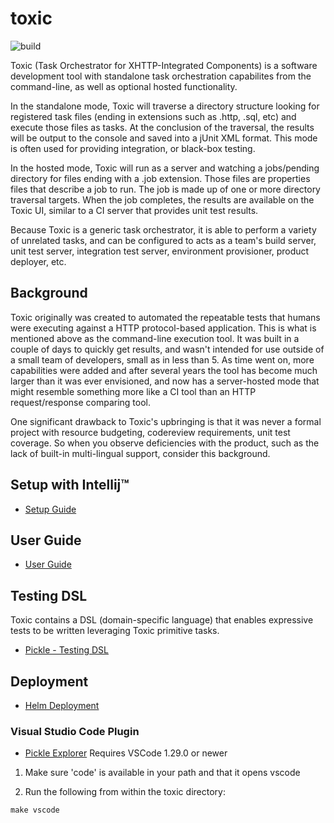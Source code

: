 # toxic

![build](https://github.com/stackct/toxic/actions/workflows/main.yml/badge.svg)

Toxic (Task Orchestrator for XHTTP-Integrated Components) is a software development tool with standalone task orchestration capabilites from the command-line, as well as optional hosted functionality.

In the standalone mode, Toxic will traverse a directory structure looking for registered task files (ending in extensions such as .http, .sql, etc) and execute those files as tasks. At the conclusion of the traversal, the results will be output to the console and saved into a jUnit XML format. This mode is often used for providing integration, or black-box testing.

In the hosted mode, Toxic will run as a server and watching a jobs/pending directory for files ending with a .job extension. Those files are properties files that describe a job to run. The job is made up of one or more directory traversal targets. When the job completes, the results are available on the Toxic UI, similar to a CI server that provides unit test results.

Because Toxic is a generic task orchestrator, it is able to perform a variety of unrelated tasks, and can be configured to acts as a team's build server, unit test server, integration test server, environment provisioner, product deployer, etc.

## Background

Toxic originally was created to automated the repeatable tests that humans were executing against a HTTP protocol-based application. This is what is mentioned above as the command-line execution tool. It was built in a couple of days to quickly get results, and wasn't intended for use outside of a small team of developers, small as in less than 5. As time went on, more capabilities were added and after several years the tool has become much larger than it was ever envisioned, and now has a server-hosted mode that might resemble something more like a CI tool than an HTTP request/response comparing tool.

One significant drawback to Toxic's upbringing is that it was never a formal project with resource budgeting, codereview requirements, unit test coverage. So when you observe deficiencies with the product, such as the lack of built-in multi-lingual support, consider this background.

## Setup with Intellij™

- [Setup Guide](docs/intellij.md)

## User Guide

- [User Guide](docs/user-guide.md)

## Testing DSL

Toxic contains a DSL (domain-specific language) that enables expressive tests to be written leveraging Toxic primitive tasks.

- [Pickle - Testing DSL](docs/pickle.md)

## Deployment

- [Helm Deployment](docs/deployment.md)

### Visual Studio Code Plugin

- [Pickle Explorer](resources/vscode/pickle/README.md)
  Requires VSCode 1.29.0 or newer

1. Make sure 'code' is available in your path and that it opens vscode

1. Run the following from within the toxic directory:

```
make vscode
```
